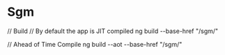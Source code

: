 # Sgm


// Build
// By default the app is JIT compiled
ng build --base-href "/sgm/"

// Ahead of Time Compile
ng build --aot --base-href "/sgm/"




